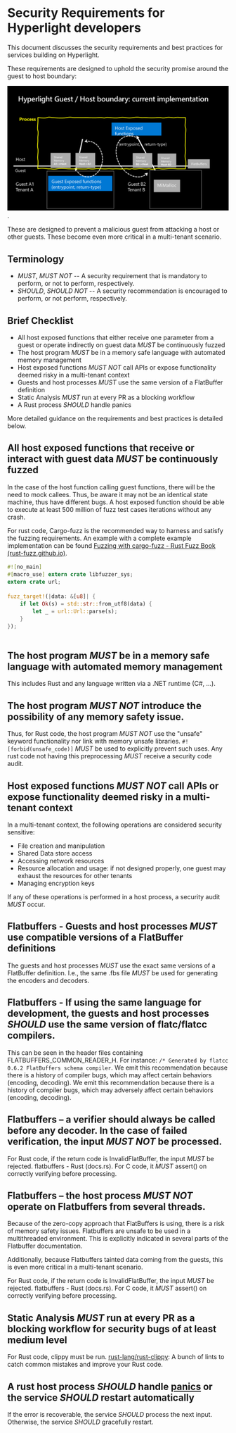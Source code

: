 # Security Requirements for Hyperlight developers

This document discusses the security requirements and best practices for services building on Hyperlight.

These requirements are designed to uphold the security promise around the guest to host boundary:

![](assets/hyperlight_guest_to_host_boundary.png).

These are designed to prevent a malicious guest from attacking a host or other guests. These become even more critical in a multi-tenant scenario.

## Terminology
* _MUST_, _MUST NOT_ -- A security requirement that is mandatory to perform, or not to perform, respectively.
* _SHOULD_, _SHOULD NOT_ -- A security recommendation is encouraged to perform, or not perform, respectively.

## Brief Checklist
* All host exposed functions that either receive one parameter from a guest or operate indirectly on guest data _MUST_ be continuously fuzzed
* The host program _MUST_ be in a memory safe language with automated memory management
*  Host exposed functions _MUST NOT_ call APIs or expose functionality deemed risky in a multi-tenant context
* Guests and host processes _MUST_ use the same version of a FlatBuffer definition
*  Static Analysis _MUST_ run at every PR as a blocking workflow
*  A Rust process _SHOULD_ handle panics

More detailed guidance on the requirements and best practices is detailed below.


## All host exposed functions that receive or interact with guest data _MUST_ be continuously fuzzed
In the case of the host function calling guest functions, there will be the need to mock callees. Thus, be aware it may not be an identical state machine, thus have different bugs.
A host exposed function should be able to execute at least 500 million of fuzz test cases iterations without any crash.

For rust code, Cargo-fuzz is the recommended way to harness and satisfy the fuzzing requirements. An example with a complete example implementation can be found [Fuzzing with cargo-fuzz - Rust Fuzz Book (rust-fuzz.github.io)](https://rust-fuzz.github.io/book/cargo-fuzz.html). 

```rust
#![no_main]
#[macro_use] extern crate libfuzzer_sys;
extern crate url;

fuzz_target!(|data: &[u8]| {
    if let Ok(s) = std::str::from_utf8(data) {
        let _ = url::Url::parse(s);
    }
});
     
```
 
## The host program _MUST_ be in a memory safe language with automated memory management
This includes Rust and any language written via a .NET runtime (C#, ...).

## The host program _MUST NOT_ introduce the possibility of any memory safety issue.

Thus, for Rust code, the host program _MUST NOT_ use the "unsafe" keyword functionality nor link with memory unsafe libraries. 
`#![forbid(unsafe_code)]` _MUST_ be used to explicitly prevent such uses. Any rust code not having this preprocessing _MUST_ receive a security code audit.

## Host exposed functions _MUST NOT_ call APIs or expose functionality deemed risky in a multi-tenant context

In a multi-tenant context, the following operations are considered security sensitive:
* File creation and manipulation
* Shared Data store access
* Accessing network resources
* Resource allocation and usage: if not designed properly, one guest may exhaust the resources for other tenants
* Managing encryption keys

If any of these operations is performed in a host process, a security audit _MUST_ occur.

## Flatbuffers - Guests and host processes _MUST_ use compatible versions of a FlatBuffer definitions

The guests and host processes _MUST_ use the exact same versions of a FlatBuffer definition. I.e., the same .fbs file _MUST_ be used for generating the encoders and decoders.

## Flatbuffers - If using the same language for development, the guests and host processes _SHOULD_ use the same version of flatc/flatcc compilers.

This can be seen in the header files containing FLATBUFFERS_COMMON_READER_H. For instance:  `/* Generated by flatcc 0.6.2 FlatBuffers schema compiler`.
We emit this recommendation because there is a history of compiler bugs, which may affect certain behaviors (encoding, decoding). We emit this recommendation because there is a history of compiler bugs, which may adversely affect certain behaviors (encoding, decoding).

## Flatbuffers – a verifier should always be called before any decoder. In the case of failed verification, the input _MUST NOT_ be processed.

For Rust code, if the return code is InvalidFlatBuffer, the input _MUST_ be rejected. flatbuffers - Rust (docs.rs). For C code, it _MUST_ assert() on correctly verifying before processing.


## Flatbuffers – the host process _MUST NOT_ operate on Flatbuffers from several threads.

Because of the zero-copy approach that FlatBuffers is using, there is a risk of memory safety issues. Flatbuffers are unsafe to be used in a multithreaded environment. This is explicitly indicated in several parts of the Flatbuffer documentation.

Additionally, because Flatbuffers tainted data coming from the guests, this is even more critical in a multi-tenant scenario.

For Rust code, if the return code is InvalidFlatBuffer, the input _MUST_ be rejected. flatbuffers - Rust (docs.rs). For C code, it _MUST_ assert() on correctly verifying before processing.


 ## Static Analysis _MUST_ run at every PR as a blocking workflow for security bugs of at least medium level

For Rust code, clippy  must be run. [rust-lang/rust-clippy](https://doc.rust-lang.org/clippy/): A bunch of lints to catch common mistakes and improve your Rust code.

 
## A rust host process _SHOULD_ handle [panics](https://doc.rust-lang.org/book/ch09-03-to-panic-or-not-to-panic.html) or the service _SHOULD_ restart automatically
 
If the error is recoverable, the service _SHOULD_ process the next input. Otherwise, the service _SHOULD_ gracefully  restart.
